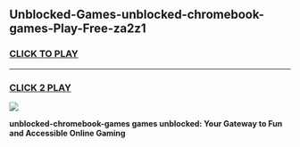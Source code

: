 
## Unblocked-Games-unblocked-chromebook-games-Play-Free-za2z1
<h3>
<a href="https://premium76.site?title=unblocked-chromebook-games&ref=23A">CLICK TO PLAY</a></h3>
<hr>

<h3>
<a href="https://premium76.site?title=unblocked-chromebook-games&ref=23A">CLICK 2 PLAY</a>
  
</h3>

<a href="https://premium76.site?title=unblocked-chromebook-games&ref=23A"><img src="https://clearcache.store/games.png"></a>


**unblocked-chromebook-games games unblocked: Your Gateway to Fun and Accessible Online Gaming**
